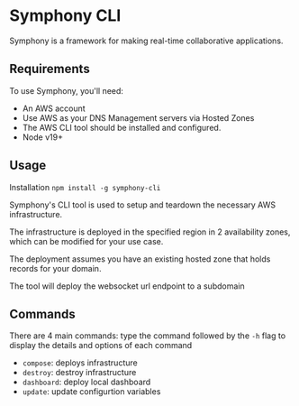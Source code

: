 # Symphony CLI

Symphony is a framework for making real-time collaborative applications.

## Requirements

To use Symphony, you'll need:

- An AWS account
- Use AWS as your DNS Management servers via Hosted Zones
- The AWS CLI tool should be installed and configured.
- Node v19+

## Usage

Installation
`npm install -g symphony-cli`

Symphony's CLI tool is used to setup and teardown the necessary AWS infrastructure.

The infrastructure is deployed in the specified region in 2 availability zones, which can be
modified for your use case. 

The deployment assumes you have an existing hosted zone that holds records for your domain.

The tool will deploy the websocket url endpoint to a subdomain

## Commands

There are 4 main commands: type the command followed by the `-h` flag to display the details and options of each command
  - `compose`: deploys infrastructure
  - `destroy`: destroy infrastructure
  - `dashboard`: deploy local dashboard
  - `update`: update configurtion variables
